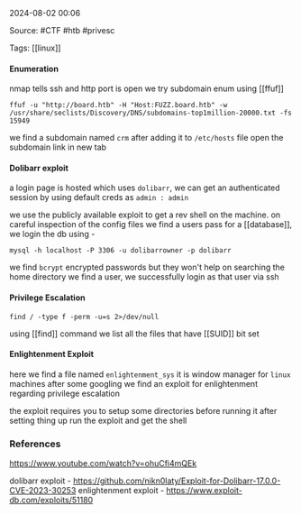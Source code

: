 
2024-08-02 00:06

Source: #CTF #htb #privesc 

Tags: [[linux]]
#### Enumeration 

nmap tells ssh and http port is open
we try subdomain enum using [[ffuf]] 

```shell
ffuf -u "http://board.htb" -H "Host:FUZZ.board.htb" -w /usr/share/seclists/Discovery/DNS/subdomains-top1million-20000.txt -fs 15949
```

we find a subdomain named `crm` after adding it to `/etc/hosts` file open the subdomain link in new tab  
#### Dolibarr exploit 

a login page is hosted which uses `dolibarr`, we can get an authenticated session by using default creds as `admin : admin`

we use the publicly available exploit to get a rev shell on the machine.
on careful inspection of the config files we find a users pass for a [[database]], we login the db using -
```
mysql -h localhost -P 3306 -u dolibarrowner -p dolibarr
```
we find `bcrypt` encrypted passwords but they won't help
on searching the home directory we find a user, we successfully login as that user via ssh 
#### Privilege Escalation 

```shell
find / -type f -perm -u=s 2>/dev/null
```

using [[find]] command we list all the files that have [[SUID]] bit set
#### Enlightenment Exploit 

here we find a file named `enlightenment_sys` it is window manager for `linux` machines 
after some googling we find an exploit for enlightenment regarding privilege escalation 

the exploit requires you to setup some directories before running it
after setting thing up run the exploit and get the shell
### References
https://www.youtube.com/watch?v=ohuCfi4mQEk

dolibarr exploit - https://github.com/nikn0laty/Exploit-for-Dolibarr-17.0.0-CVE-2023-30253
enlightenment exploit - https://www.exploit-db.com/exploits/51180